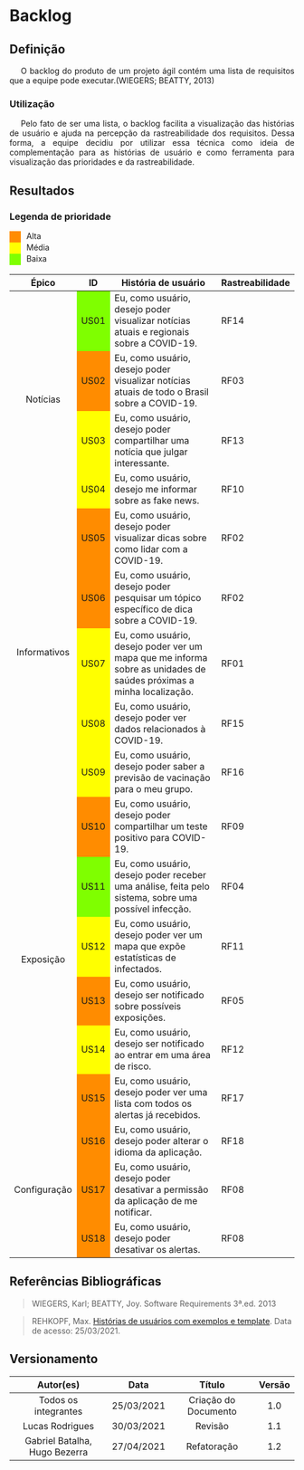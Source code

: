# Backlog

## Definição

<div style="text-indent: 20px; text-align: justify; "> 
O backlog do produto de um projeto ágil contém uma lista de requisitos que a equipe pode executar.(WIEGERS; BEATTY, 2013)
</div>

### Utilização

<div style="text-indent: 20px; text-align: justify; "> 
Pelo fato de ser uma lista, o backlog facilita a visualização das histórias de usuário e ajuda na percepção da rastreabilidade dos requisitos. Dessa forma, a equipe decidiu por utilizar essa técnica como ideia de complementação para as histórias de usuário e como ferramenta para visualização das prioridades e da rastreabilidade.
</div>

## Resultados

### Legenda de prioridade

    
<div style=" width: 20px; height: 20px; background-color: darkorange; display: flex;">
<div style="padding-left: 30px;">
    Alta
</div>
</div>

<div style=" width: 20px; height: 20px; background-color: yellow; display: flex">
<div style="padding-left: 30px;">
    Média
</div>
</div>

<div style=" width: 20px; height: 20px; background-color: #7FFF00; display: flex">
<div style="padding-left: 30px;">
    Baixa
</div>
</div>

<table>
    <thread>
        <th style="vertical-align: middle;text-align:center;">Épico</th>
        <th>ID</th>
        <th>História de usuário</th>
        <th>Rastreabilidade</th>
    </thread>
    <tbody>
        <tr>
            <td style="vertical-align: middle;text-align:center;"; rowspan="4" >Notícias</td>
            <td style="background-color: #7FFF00;">US01</td>
            <td>Eu, como usuário, desejo poder visualizar notícias atuais e regionais sobre a COVID-19.</td>
            <td>RF14</td>
        </tr>
        <tr>
            <td style="background-color: darkorange;"style="background-color: red;">US02</td>
            <td>Eu, como usuário, desejo poder visualizar notícias atuais de todo o Brasil sobre a COVID-19.</td>
            <td>RF03</td>
        </tr>
        <tr>
            <td style="background-color: yellow;">US03</td>
            <td>Eu, como usuário, desejo poder compartilhar uma notícia que julgar interessante.</td>
            <td>RF13</td>
        </tr>
        <tr>
            <td style="background-color: yellow;">US04</td>
            <td>Eu, como usuário, desejo me informar sobre as fake news.</td>
            <td>RF10</td>
        </tr>
        <tr>
            <td style="vertical-align: middle;text-align:center;"rowspan="5" >Informativos</td>
            <td style="background-color: darkorange;">US05</td>
            <td>Eu, como usuário, desejo poder visualizar dicas sobre como lidar com a COVID-19.</td>
            <td>RF02</td>
        </tr>
        <tr>
            <td style="background-color: darkorange;">US06</td>
            <td>Eu, como usuário, desejo poder pesquisar um tópico específico de dica sobre a COVID-19.</td>
            <td>RF02</td>
        </tr>
        <tr>
            <td style="background-color: yellow;">US07</td>
            <td>Eu, como usuário, desejo poder ver um mapa que me informa sobre as unidades de saúdes próximas a minha localização.</td>
            <td>RF01</td>
        </tr>
        <tr>
            <td style="background-color: yellow;">US08</td>
            <td>Eu, como usuário, desejo poder ver dados relacionados à COVID-19.</td>
            <td>RF15</td>
        </tr>
        <tr>
            <td style="background-color: yellow;">US09</td>
            <td>Eu, como usuário, desejo poder saber a previsão de vacinação para o meu grupo.</td>
            <td>RF16</td>
        </tr>
                <tr>
            <td style="vertical-align: middle;text-align:center;" rowspan="6" >Exposição</td>
            <td style="background-color: darkorange;">US10</td>
            <td>Eu, como usuário, desejo poder compartilhar um teste positivo para COVID-19.</td>
            <td>RF09</td>
        </tr>
                <tr>
            <td style="background-color: #7FFF00;">US11</td>
            <td>Eu, como usuário, desejo poder receber uma análise, feita pelo sistema, sobre uma possível infecção.</td>
            <td>RF04</td>
        </tr>
                <tr>
            <td style="background-color: yellow;">US12</td>
            <td>Eu, como usuário, desejo poder ver um mapa que expõe estatísticas de infectados.</td>
            <td>RF11</td>
        </tr>
                <tr>
            <td style="background-color: darkorange;">US13</td>
            <td>Eu, como usuário, desejo ser notificado sobre possíveis exposições. </td>
            <td>RF05</td>
        </tr>
                <tr>
            <td style="background-color: yellow;">US14</td>
            <td>Eu, como usuário, desejo ser notificado ao entrar em uma área de risco.</td>
            <td>RF12</td>
        </tr>
                <tr>
            <td style="background-color: darkorange;">US15</td>
            <td>Eu, como usuário, desejo poder ver uma lista com todos os alertas já recebidos.</td>
            <td>RF17</td>
        </tr>
                <tr>
            <td style="vertical-align: middle;text-align:center;" rowspan="3" >Configuração</td>
            <td style="background-color: darkorange;">US16</td>
            <td>Eu, como usuário, desejo poder alterar o idioma da aplicação.</td>
            <td>RF18</td>
        </tr>
                <tr>
            <td style="background-color: darkorange;">US17</td>
            <td>Eu, como usuário, desejo poder desativar a permissão da aplicação de me notificar.</td>
            <td>RF08</td>
        </tr>
                <tr>
            <td style="background-color: darkorange;">US18</td>
            <td>Eu, como usuário, desejo poder desativar os alertas.</td>
            <td>RF08</td>
        </tr>
    </tbody>
</table>

## Referências Bibliográficas
> WIEGERS, Karl; BEATTY, Joy. Software Requirements 3ª.ed. 2013

> REHKOPF, Max. [Histórias de usuários com exemplos e template](https://www.atlassian.com/br/agile/project-management/user-stories). Data de acesso: 25/03/2021.

## Versionamento

| Autor(es)     | Data       | Título     | Versão     |
| :--------:| :--------: | :--------: | :--------: |
|Todos os integrantes  | 25/03/2021  | Criação do Documento |1.0 
|Lucas Rodrigues  | 30/03/2021  |  Revisão |1.1 
|Gabriel Batalha, Hugo Bezerra  | 27/04/2021  |  Refatoração |1.2 
